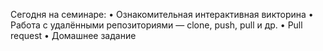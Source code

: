 Сегодня на семинаре:
• Ознакомительная интерактивная викторина
• Работа с удалёнными репозиториями — clone, push, pull и др.
• Pull request
• Домашнее задание